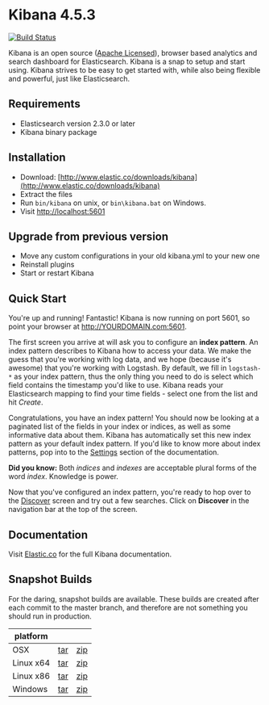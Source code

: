 # Kibana 4.5.3

[![Build Status](https://travis-ci.org/elastic/kibana.svg?branch=master)](https://travis-ci.org/elastic/kibana?branch=master)

Kibana is an open source ([Apache Licensed](https://github.com/elastic/kibana/blob/master/LICENSE.md)), browser based analytics and search dashboard for Elasticsearch. Kibana is a snap to setup and start using. Kibana strives to be easy to get started with, while also being flexible and powerful, just like Elasticsearch.

## Requirements

- Elasticsearch version 2.3.0 or later
- Kibana binary package

## Installation

* Download: [http://www.elastic.co/downloads/kibana](http://www.elastic.co/downloads/kibana)
* Extract the files
* Run `bin/kibana` on unix, or `bin\kibana.bat` on Windows.
* Visit [http://localhost:5601](http://localhost:5601)


## Upgrade from previous version

* Move any custom configurations in your old kibana.yml to your new one
* Reinstall plugins
* Start or restart Kibana

## Quick Start

You're up and running! Fantastic! Kibana is now running on port 5601, so point your browser at http://YOURDOMAIN.com:5601.

The first screen you arrive at will ask you to configure an **index pattern**. An index pattern describes to Kibana how to access your data. We make the guess that you're working with log data, and we hope (because it's awesome) that you're working with Logstash. By default, we fill in `logstash-*` as your index pattern, thus the only thing you need to do is select which field contains the timestamp you'd like to use. Kibana reads your Elasticsearch mapping to find your time fields - select one from the list and hit *Create*.

Congratulations, you have an index pattern! You should now be looking at a paginated list of the fields in your index or indices, as well as some informative data about them. Kibana has automatically set this new index pattern as your default index pattern. If you'd like to know more about index patterns, pop into to the [Settings](#settings) section of the documentation.

**Did you know:** Both *indices* and *indexes* are acceptable plural forms of the word *index*. Knowledge is power.

Now that you've configured an index pattern, you're ready to hop over to the [Discover](#discover) screen and try out a few searches. Click on **Discover** in the navigation bar at the top of the screen.

## Documentation

Visit [Elastic.co](http://www.elastic.co/guide/en/kibana/current/index.html) for the full Kibana documentation.

## Snapshot Builds

For the daring, snapshot builds are available. These builds are created after each commit to the master branch, and therefore are not something you should run in production.

| platform |  |  |
| --- | --- | --- |
| OSX | [tar](http://download.elastic.co/kibana/kibana-snapshot/kibana-4.5.3-darwin-x64.tar.gz) | [zip](http://download.elastic.co/kibana/kibana-snapshot/kibana-4.5.3-darwin-x64.zip) |
| Linux x64 | [tar](http://download.elastic.co/kibana/kibana-snapshot/kibana-4.5.3-linux-x64.tar.gz) | [zip](http://download.elastic.co/kibana/kibana-snapshot/kibana-4.5.3-linux-x64.zip) |
| Linux x86 | [tar](http://download.elastic.co/kibana/kibana-snapshot/kibana-4.5.3-linux-x86.tar.gz) | [zip](http://download.elastic.co/kibana/kibana-snapshot/kibana-4.5.3-linux-x86.zip) |
| Windows | [tar](http://download.elastic.co/kibana/kibana-snapshot/kibana-4.5.3-windows.tar.gz) | [zip](http://download.elastic.co/kibana/kibana-snapshot/kibana-4.5.3-windows.zip) |
